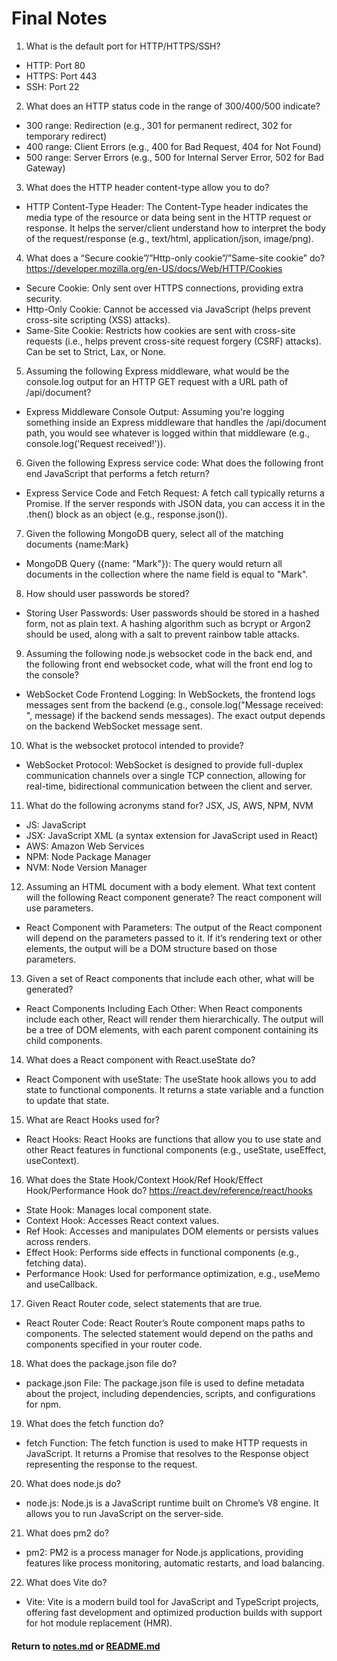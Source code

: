 # Final Notes
1. What is the default port for HTTP/HTTPS/SSH?
* HTTP: Port 80
* HTTPS: Port 443
* SSH: Port 22
2. What does an HTTP status code in the range of 300/400/500 indicate?
* 300 range: Redirection (e.g., 301 for permanent redirect, 302 for temporary redirect)
* 400 range: Client Errors (e.g., 400 for Bad Request, 404 for Not Found)
* 500 range: Server Errors (e.g., 500 for Internal Server Error, 502 for Bad Gateway)
3. What does the HTTP header content-type allow you to do?
* HTTP Content-Type Header: The Content-Type header indicates the media type of the resource or data being sent in the HTTP request or response. It helps the server/client understand how to interpret the body of the request/response (e.g., text/html, application/json, image/png).
4. What does a “Secure cookie”/”Http-only cookie”/”Same-site cookie” do? https://developer.mozilla.org/en-US/docs/Web/HTTP/Cookies
* Secure Cookie: Only sent over HTTPS connections, providing extra security.
* Http-Only Cookie: Cannot be accessed via JavaScript (helps prevent cross-site scripting (XSS) attacks).
* Same-Site Cookie: Restricts how cookies are sent with cross-site requests (i.e., helps prevent cross-site request forgery (CSRF) attacks). Can be set to Strict, Lax, or None.
5. Assuming the following Express middleware, what would be the console.log output for an HTTP GET request with a URL path of /api/document?
* Express Middleware Console Output: Assuming you're logging something inside an Express middleware that handles the /api/document path, you would see whatever is logged within that middleware (e.g., console.log('Request received!')).
6. Given the following Express service code: What does the following front end JavaScript that performs a fetch return?
* Express Service Code and Fetch Request: A fetch call typically returns a Promise. If the server responds with JSON data, you can access it in the .then() block as an object (e.g., response.json()).
7. Given the following MongoDB query, select all of the matching documents {name:Mark}
* MongoDB Query ({name: "Mark"}): The query would return all documents in the collection where the name field is equal to "Mark".
8. How should user passwords be stored?
* Storing User Passwords: User passwords should be stored in a hashed form, not as plain text. A hashing algorithm such as bcrypt or Argon2 should be used, along with a salt to prevent rainbow table attacks.
9. Assuming the following node.js websocket code in the back end, and the following front end websocket code, what will the front end log to the console?
* WebSocket Code Frontend Logging: In WebSockets, the frontend logs messages sent from the backend (e.g., console.log("Message received: ", message) if the backend sends messages). The exact output depends on the backend WebSocket message sent.
10. What is the websocket protocol intended to provide?
* WebSocket Protocol: WebSocket is designed to provide full-duplex communication channels over a single TCP connection, allowing for real-time, bidirectional communication between the client and server.
11. What do the following acronyms stand for? JSX, JS, AWS, NPM, NVM
* JS: JavaScript
* JSX: JavaScript XML (a syntax extension for JavaScript used in React)
* AWS: Amazon Web Services
* NPM: Node Package Manager
* NVM: Node Version Manager
12. Assuming an HTML document with a body element. What text content will the following React component generate?  The react component will use parameters.
* React Component with Parameters: The output of the React component will depend on the parameters passed to it. If it’s rendering text or other elements, the output will be a DOM structure based on those parameters.
13. Given a set of React components that include each other, what will be generated?
* React Components Including Each Other: When React components include each other, React will render them hierarchically. The output will be a tree of DOM elements, with each parent component containing its child components.
14. What does a React component with React.useState do?
* React Component with useState: The useState hook allows you to add state to functional components. It returns a state variable and a function to update that state.
15. What are React Hooks used for?
* React Hooks: React Hooks are functions that allow you to use state and other React features in functional components (e.g., useState, useEffect, useContext).
16. What does the State Hook/Context Hook/Ref Hook/Effect Hook/Performance Hook do? https://react.dev/reference/react/hooks
* State Hook: Manages local component state.
* Context Hook: Accesses React context values.
* Ref Hook: Accesses and manipulates DOM elements or persists values across renders.
* Effect Hook: Performs side effects in functional components (e.g., fetching data).
* Performance Hook: Used for performance optimization, e.g., useMemo and useCallback.
17. Given React Router code, select statements that are true.
* React Router Code: React Router’s Route component maps paths to components. The selected statement would depend on the paths and components specified in your router code.
18. What does the package.json file do?
* package.json File: The package.json file is used to define metadata about the project, including dependencies, scripts, and configurations for npm.
19. What does the fetch function do?
* fetch Function: The fetch function is used to make HTTP requests in JavaScript. It returns a Promise that resolves to the Response object representing the response to the request.
20. What does node.js do?
* node.js: Node.js is a JavaScript runtime built on Chrome’s V8 engine. It allows you to run JavaScript on the server-side.
21. What does pm2 do?
* pm2: PM2 is a process manager for Node.js applications, providing features like process monitoring, automatic restarts, and load balancing.
22. What does Vite do?
* Vite: Vite is a modern build tool for JavaScript and TypeScript projects, offering fast development and optimized production builds with support for hot module replacement (HMR).
#### Return to [notes.md](notes.md) or [README.md](README.md)
